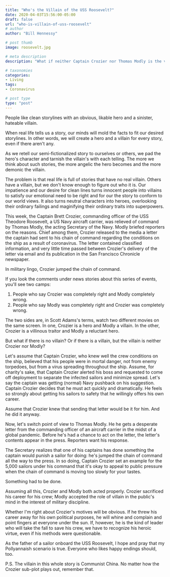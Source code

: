 ```yaml
---
title: "Who's the Villain of the USS Roosevelt?"
date: 2020-04-03T15:56:00-05:00
draft: false
url: "who-is-villain-of-uss-roosevelt"
# author
author: "Bill Hennessy"

# post thumb
image: roosevelt.jpg

# meta description
description: "What if neither Captain Crozier nor Thomas Modly is the villain?"

# taxonomies
categories: 
- Living
tags:
- Coronavirus

# post type
type: "post"
---
```


People like clean storylines with an obvious, likable hero and a sinister, hateable villain. 

When real life tells us a story, our minds will mold the facts to fit our desired storylines. In other words, we will create a hero and a villain for every story, even if there aren't any. 

As we retell our semi-fictionalized story to ourselves or others, we pad the hero's character and tarnish the villain's with each telling. The more we think about such stories, the more angelic the hero becomes and the more demonic the villain. 

The problem is that real life is full of stories that have no real villain. Others have a villain, but we don't know enough to figure out who it is. Our impatience and our desire for clean lines turns innocent people into villains to satisfy our emotional need to be right and for our the story to conform to our world views. It also turns neutral characters into heroes, overlooking their ordinary failings and maginifying their ordinary traits into superpowers.

This week, the Captain Brett Crozier, commanding officer of the USS Theodore Roosevelt, a US Navy aircraft carrier, was relieved of command by Thomas Modly, the acting Secretary of the Navy. Modly briefed reporters on the reasons. Chief among them, Crozier released to the media a letter the captain had sent to his chain of command regarding the conditions on the ship as a result of coronavirus. The letter contained classified information, and very little time passed between Crozier's delivery of the letter via email and its publication in the San Francisco Chronicle newspaper. 

In military lingo, Crozier jumped the chain of command. 

If you look the comments under news stories about this series of events, you'll see two camps:

1. People who say Crozier was completely right and Modly completely wrong. 
2. People who say Modly was completely right and Crozier was completely wrong. 

The two sides are, in Scott Adams's terms, watch two different movies on the same screen. In one, Crozier is a hero and Modly a villain. In the other, Crozier is a villinous traitor and Modly a reluctant hero. 

But what if there is no villain? Or if there is a villain, but the villain is neither Crozier nor Modly?

Let's assume that Captain Crozier, who knew well the crew conditions on the ship, believed that his people were in mortal danger, not from enemy torpedoes, but from a virus spreading throughout the ship. Assume, for charity's sake, that Captain Crozier alerted his boss and requested to come off deployment to separate the infected sailors and minimize spread. Let's say the captain was getting (normal) Navy pushback on his suggestion. Captain Crozier decides that he must act quickly and dramatically. He feels so strongly about getting his sailors to safety that he willingly offers his own career. 

Assume that Crozier knew that sending that letter would be it for him. And he did it anyway. 

Now, let's switch point of view to Thomas Modly. He he gets a desperate letter from the commanding officer of an aircraft carrier in the midst of a global pandemic. Before he's had a chance to act on the letter, the letter's contents appear in the press. Reporters want his response.

The Secretary realizes that one of his captains has done something the captain would punish a sailor for doing: he's jumped the chain of command all the way to the press. In so doing, Captain Crozier set an example for the 5,000 sailors under his command that it's okay to appeal to public pressure when the chain of command is moving too slowly for your tastes. 

Something had to be done. 

Assuming all this, Crozier and Modly both acted properly. Crozier sacrificed his career for his crew; Modly accepted the role of villain in the public's mind in the interest of military discipline. 

Whether I'm right about Crozier's motives will be obvious. If he threw his career away for his own political purposes, he will whine and complain and point fingers at everyone under the sun. If, however, he is the kind of leader who will take the fall to save his crew, we have to recognize his heroic virtue, even if his methods were questionable. 

As the father of a sailor onboard the USS Roosevelt, I hope and pray that my Pollyannaish scenario is true. Everyone who likes happy endings should, too.


P.S. The villain in this whole story is Communist China. No matter how the Crozier sub-plot plays out, remember that. 
